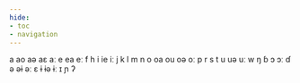 ```yaml
---
hide:
- toc
- navigation
---
```

a
ao
aə
aɛ
aː
e
ea
eː
f
h
i
ie
iː
j
k
l
m
n
o
oa
ou
oə
oː
p
r
s
t
u
uə
uː
w
ŋ
ɓ
ɔ
ɔː
ɗ
ə
əɨ
əː
ɛ
ɨ
ɨə
ɨː
ɪ
ɲ
ʔ
